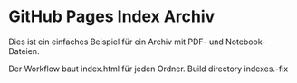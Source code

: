 # GitHub Pages Index Archiv

Dies ist ein einfaches Beispiel für ein Archiv mit PDF- und Notebook-Dateien.

Der Workflow baut index.html für jeden Ordner.
Build directory indexes.-fix
